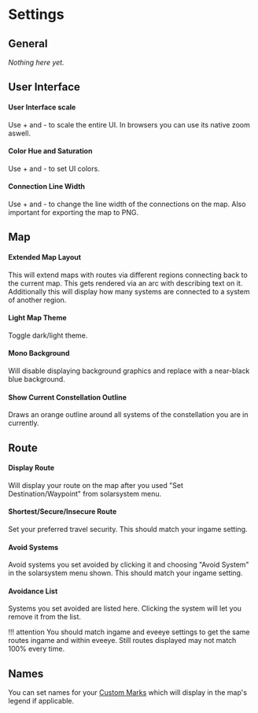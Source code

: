 # Settings

## General
*Nothing here yet.*

## User Interface
#### User Interface scale
Use + and - to scale the entire UI. In browsers you can use its native zoom aswell.
#### Color Hue and Saturation
Use + and - to set UI colors.
#### Connection Line Width
Use + and - to change the line width of the connections on the map. Also important for exporting the map to PNG.

## Map
#### Extended Map Layout
This will extend maps with routes via different regions connecting back to the current map. This gets rendered via an arc with describing text on it.
Additionally this will display how many systems are connected to a system of another region.
#### Light Map Theme
Toggle dark/light theme.
#### Mono Background
Will disable displaying background graphics and replace with a near-black blue background.
#### Show Current Constellation Outline
Draws an orange outline around all systems of the constellation you are in currently.

## Route
#### Display Route
Will display your route on the map after you used "Set Destination/Waypoint" from solarsystem menu.
#### Shortest/Secure/Insecure Route
Set your preferred travel security. This should match your ingame setting.
#### Avoid Systems
Avoid systems you set avoided by clicking it and choosing "Avoid System" in the solarsystem menu shown. This should match your ingame setting. 
#### Avoidance List
Systems you set avoided are listed here. Clicking the system will let you remove it from the list.

!!! attention
    You should match ingame and eveeye settings to get the same routes ingame and within eveeye. Still routes displayed may not match 100% every time.

## Names
You can set names for your [Custom Marks](https://eveeyeechoes.readthedocs.io/en/latest/sharing/custom-marks/) which will display in the map's legend if applicable.

<!--stackedit_data:
eyJoaXN0b3J5IjpbNjcwMDMzODMxLC0xMzYyOTM0MjUyLC0xMz
A3NzQ3MTYwLC0yMDUwMzI2MjE2LDEyMTkzODM1MTYsLTg0Njk1
Mzc2MiwtNjAxODc0OTU2LDgwMDQ0Njc4NSwxOTkwMTYxODI5LD
I4Nzk0MTIzOSwxMzM0Mzg3NTA2LC0xMzk3NTI3MzM0LDEyMjI4
NzYyNTUsLTMzMzg3NTE5OSwxMzU5OTk5NjQ1LDE3OTkxODUxOT
YsMTMxMTc0MjQ4NCwxODMyMTU2Mjg2XX0=
-->